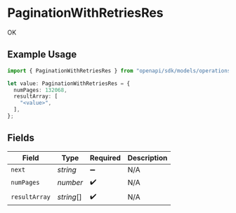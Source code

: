 # PaginationWithRetriesRes

OK

## Example Usage

```typescript
import { PaginationWithRetriesRes } from "openapi/sdk/models/operations";

let value: PaginationWithRetriesRes = {
  numPages: 132068,
  resultArray: [
    "<value>",
  ],
};
```

## Fields

| Field              | Type               | Required           | Description        |
| ------------------ | ------------------ | ------------------ | ------------------ |
| `next`             | *string*           | :heavy_minus_sign: | N/A                |
| `numPages`         | *number*           | :heavy_check_mark: | N/A                |
| `resultArray`      | *string*[]         | :heavy_check_mark: | N/A                |
